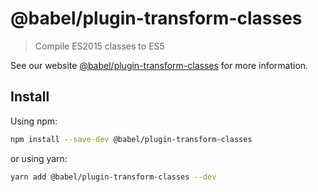 # @babel/plugin-transform-classes

> Compile ES2015 classes to ES5

See our website [@babel/plugin-transform-classes](https://babeljs.io/docs/babel-plugin-transform-classes) for more information.

## Install

Using npm:

```sh
npm install --save-dev @babel/plugin-transform-classes
```

or using yarn:

```sh
yarn add @babel/plugin-transform-classes --dev
```
